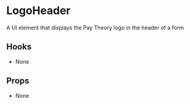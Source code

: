 # LogoHeader

A UI element that displays the Pay Theory logo in the header of a form

## Hooks

* None

## Props

* None